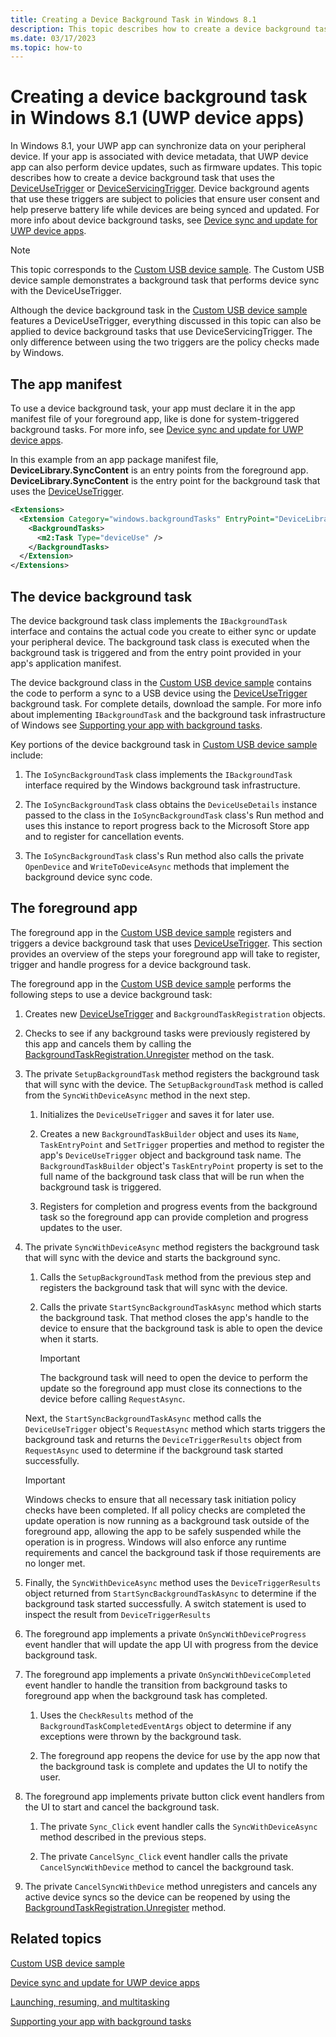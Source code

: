 ```yaml
---
title: Creating a Device Background Task in Windows 8.1
description: This topic describes how to create a device background task that uses the DeviceUseTrigger or DeviceServicingTrigger.
ms.date: 03/17/2023
ms.topic: how-to
---
```


# Creating a device background task in Windows 8.1 (UWP device apps)

In Windows 8.1, your UWP app can synchronize data on your peripheral device. If your app is associated with device metadata, that UWP device app can also perform device updates, such as firmware updates. This topic describes how to create a device background task that uses the [DeviceUseTrigger](/uwp/api/Windows.ApplicationModel.Background.DeviceUseTrigger) or [DeviceServicingTrigger](/uwp/api/Windows.ApplicationModel.Background.DeviceServicingTrigger). Device background agents that use these triggers are subject to policies that ensure user consent and help preserve battery life while devices are being synced and updated. For more info about device background tasks, see [Device sync and update for UWP device apps](device-sync-and-update-for-uwp-device-apps.md).

> [!NOTE]
> This topic corresponds to the [Custom USB device sample](https://github.com/Microsoft/Windows-universal-samples/tree/main/Samples/CustomUsbDeviceAccess). The Custom USB device sample demonstrates a background task that performs device sync with the DeviceUseTrigger.

Although the device background task in the [Custom USB device sample](https://github.com/Microsoft/Windows-universal-samples/tree/main/Samples/CustomUsbDeviceAccess) features a DeviceUseTrigger, everything discussed in this topic can also be applied to device background tasks that use DeviceServicingTrigger. The only difference between using the two triggers are the policy checks made by Windows.

## The app manifest

To use a device background task, your app must declare it in the app manifest file of your foreground app, like is done for system-triggered background tasks. For more info, see [Device sync and update for UWP device apps](device-sync-and-update-for-uwp-device-apps.md).

In this example from an app package manifest file, **DeviceLibrary.SyncContent** is an entry points from the foreground app. **DeviceLibrary.SyncContent** is the entry point for the background task that uses the [DeviceUseTrigger](/uwp/api/Windows.ApplicationModel.Background.DeviceUseTrigger).

```xml
<Extensions>
  <Extension Category="windows.backgroundTasks" EntryPoint="DeviceLibrary.SyncContent">
    <BackgroundTasks>
      <m2:Task Type="deviceUse" /> 
    </BackgroundTasks>
  </Extension>
</Extensions>
```

## The device background task

The device background task class implements the `IBackgroundTask` interface and contains the actual code you create to either sync or update your peripheral device. The background task class is executed when the background task is triggered and from the entry point provided in your app's application manifest.

The device background class in the [Custom USB device sample](https://github.com/Microsoft/Windows-universal-samples/tree/main/Samples/CustomUsbDeviceAccess ) contains the code to perform a sync to a USB device using the [DeviceUseTrigger](/uwp/api/Windows.ApplicationModel.Background.DeviceUseTrigger) background task. For complete details, download the sample. For more info about implementing `IBackgroundTask` and the background task infrastructure of Windows see [Supporting your app with background tasks](/previous-versions/windows/apps/hh977056(v=win.10)).

Key portions of the device background task in [Custom USB device sample](https://github.com/Microsoft/Windows-universal-samples/tree/main/Samples/CustomUsbDeviceAccess ) include:

1. The `IoSyncBackgroundTask` class implements the `IBackgroundTask` interface required by the Windows background task infrastructure.

1. The `IoSyncBackgroundTask` class obtains the `DeviceUseDetails` instance passed to the class in the `IoSyncBackgroundTask` class's Run method and uses this instance to report progress back to the Microsoft Store app and to register for cancellation events.

1. The `IoSyncBackgroundTask` class's Run method also calls the private `OpenDevice` and `WriteToDeviceAsync` methods that implement the background device sync code.

## The foreground app

The foreground app in the [Custom USB device sample](https://github.com/Microsoft/Windows-universal-samples/tree/main/Samples/CustomUsbDeviceAccess ) registers and triggers a device background task that uses [DeviceUseTrigger](/uwp/api/Windows.ApplicationModel.Background.DeviceUseTrigger). This section provides an overview of the steps your foreground app will take to register, trigger and handle progress for a device background task.

The foreground app in the [Custom USB device sample](https://github.com/Microsoft/Windows-universal-samples/tree/main/Samples/CustomUsbDeviceAccess ) performs the following steps to use a device background task:

1. Creates new [DeviceUseTrigger](/uwp/api/Windows.ApplicationModel.Background.DeviceUseTrigger) and `BackgroundTaskRegistration` objects.

1. Checks to see if any background tasks were previously registered by this app and cancels them by calling the [BackgroundTaskRegistration.Unregister](/uwp/api/Windows.ApplicationModel.Background.BackgroundTaskRegistration) method on the task.

1. The private `SetupBackgroundTask` method registers the background task that will sync with the device. The `SetupBackgroundTask` method is called from the `SyncWithDeviceAsync` method in the next step.

    1. Initializes the `DeviceUseTrigger` and saves it for later use.

    1. Creates a new `BackgroundTaskBuilder` object and uses its `Name`, `TaskEntryPoint` and `SetTrigger` properties and method to register the app's `DeviceUseTrigger` object and background task name. The `BackgroundTaskBuilder` object's `TaskEntryPoint` property is set to the full name of the background task class that will be run when the background task is triggered.

    1. Registers for completion and progress events from the background task so the foreground app can provide completion and progress updates to the user.

1. The private `SyncWithDeviceAsync` method registers the background task that will sync with the device and starts the background sync.

    1. Calls the `SetupBackgroundTask` method from the previous step and registers the background task that will sync with the device.

    1. Calls the private `StartSyncBackgroundTaskAsync` method which starts the background task. That method closes the app's handle to the device to ensure that the background task is able to open the device when it starts.

        > [!IMPORTANT]
        > The background task will need to open the device to perform the update so the foreground app must close its connections to the device before calling `RequestAsync`.

    Next, the `StartSyncBackgroundTaskAsync` method calls the `DeviceUseTrigger` object's `RequestAsync` method which starts triggers the background task and returns the `DeviceTriggerResults` object from `RequestAsync` used to determine if the background task started successfully.

    > [!IMPORTANT]
    > Windows checks to ensure that all necessary task initiation policy checks have been completed. If all policy checks are completed the update operation is now running as a background task outside of the foreground app, allowing the app to be safely suspended while the operation is in progress. Windows will also enforce any runtime requirements and cancel the background task if those requirements are no longer met.

1. Finally, the `SyncWithDeviceAsync` method uses the `DeviceTriggerResults` object returned from `StartSyncBackgroundTaskAsync` to determine if the background task started successfully. A switch statement is used to inspect the result from `DeviceTriggerResults`

1. The foreground app implements a private `OnSyncWithDeviceProgress` event handler that will update the app UI with progress from the device background task.

1. The foreground app implements a private `OnSyncWithDeviceCompleted` event handler to handle the transition from background tasks to foreground app when the background task has completed.

    1. Uses the `CheckResults` method of the `BackgroundTaskCompletedEventArgs` object to determine if any exceptions were thrown by the background task.

    1. The foreground app reopens the device for use by the app now that the background task is complete and updates the UI to notify the user.

1. The foreground app implements private button click event handlers from the UI to start and cancel the background task.

    1. The private `Sync_Click` event handler calls the `SyncWithDeviceAsync` method described in the previous steps.

    1. The private `CancelSync_Click` event handler calls the private `CancelSyncWithDevice` method to cancel the background task.

1. The private `CancelSyncWithDevice` method unregisters and cancels any active device syncs so the device can be reopened by using the [BackgroundTaskRegistration.Unregister](/uwp/api/Windows.ApplicationModel.Background.BackgroundTaskRegistration) method.

## Related topics

[Custom USB device sample](https://github.com/Microsoft/Windows-universal-samples/tree/main/Samples/CustomUsbDeviceAccess )

[Device sync and update for UWP device apps](device-sync-and-update-for-uwp-device-apps.md)

[Launching, resuming, and multitasking](/previous-versions/windows/apps/hh770837(v=win.10))

[Supporting your app with background tasks](/previous-versions/windows/apps/hh977056(v=win.10))
